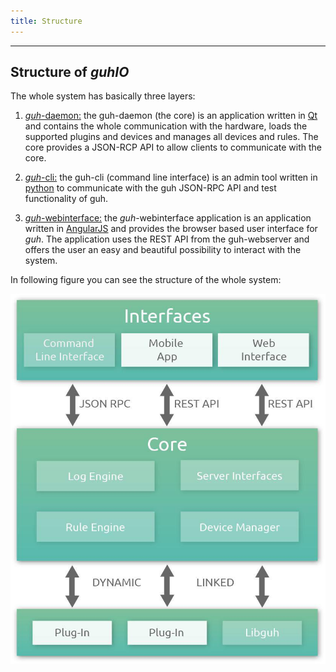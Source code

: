 ```yaml
---
title: Structure
---
```

--------------------------------------------

## Structure of *guhIO*

The whole system has basically three layers:

1. [*guh*-daemon:](https://github.com/guh/guh) the guh-daemon (the core) is an application written in [Qt](http://qt-project.org/) and contains the whole communication with the hardware, loads the supported plugins and devices and manages all devices and rules. The core provides a JSON-RCP API to allow clients to communicate with the core.

2. [*guh*-cli:](https://github.com/guh/guh-cli) the guh-cli (command line interface) is an admin tool written in [python](https://www.python.org/) to communicate with the guh JSON-RPC API and test functionality of guh.

3. [*guh*-webinterface:](https://github.com/guh/guh-webinterface) the *guh*-webinterface application is an application written in [AngularJS](https://angularjs.org/) and provides the browser based user interface for *guh*. The application uses the REST API from the guh-webserver and offers the user an easy and beautiful possibility to interact with the system. 

In following figure you can see the structure of the whole system:

![Structure of guhOS](images/guh-structure.jpg)




    










